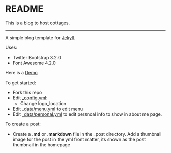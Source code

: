 # README #

This is a blog to host cottages.

-------------------------------

A simple blog template for <a href="http://jekyllrb.com" target="_blank">Jekyll</a>.

Uses:
* Twitter Bootstrap 3.2.0
* Font Awesome 4.2.0


Here is a <a href="http://itsrifat.github.io/rifyll/" target="_blank">Demo</a>

To get started:
* Fork this repo
* Edit [_config.yml](_config.yml):
  * Change logo_location
* Edit [_data/menu.yml](_data/menu.yml) to edit menu
* Edit [_data/personal.yml](_data/personal.yml) to edit persnoal info to show in about me page.

To create a post:
* Create a **.md** or **.markdown** file in the _post directory. Add a thumbnail image for the post in the yml front matter, its shown as the post thumbnail in the homepage
